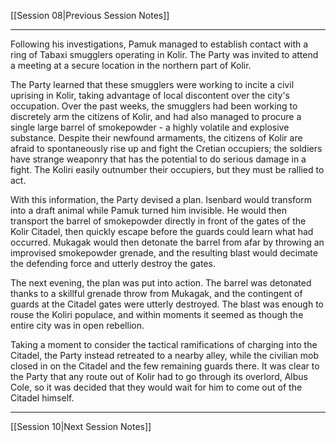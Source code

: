 [[Session 08|Previous Session Notes]]

---

Following his investigations, Pamuk managed to establish contact with a ring of Tabaxi smugglers operating in Kolir. The Party was invited to attend a meeting at a secure location in the northern part of Kolir. 

The Party learned that these smugglers were working to incite a civil uprising in Kolir, taking advantage of local discontent over the city's occupation. Over the past weeks, the smugglers had been working to discretely arm the citizens of Kolir, and had also managed to procure a single large barrel of smokepowder - a highly volatile and explosive substance. Despite their newfound armaments, the citizens of Kolir are afraid to spontaneously rise up and fight the Cretian occupiers; the soldiers have strange weaponry that has the potential to do serious damage in a fight. The Koliri easily outnumber their occupiers, but they must be rallied to act. 

With this information, the Party devised a plan. Isenbard would transform into a draft animal while Pamuk turned him invisible. He would then transport the barrel of smokepowder directly in front of the gates of the Kolir Citadel, then quickly escape before the guards could learn what had occurred. Mukagak would then detonate the barrel from afar by throwing an improvised smokepowder grenade, and the resulting blast would decimate the defending force and utterly destroy the gates.

The next evening, the plan was put into action. The barrel was detonated thanks to a skillful grenade throw from Mukagak, and the contingent of guards at the Citadel gates were utterly destroyed. The blast was enough to rouse the Koliri populace, and within moments it seemed as though the entire city was in open rebellion.

Taking a moment to consider the tactical ramifications of charging into the Citadel, the Party instead retreated to a nearby alley, while the civilian mob closed in on the Citadel and the few remaining guards there. It was clear to the Party that any route out of Kolir had to go through its overlord, Albus Cole, so it was decided that they would wait for him to come out of the Citadel himself.

---

[[Session 10|Next Session Notes]]